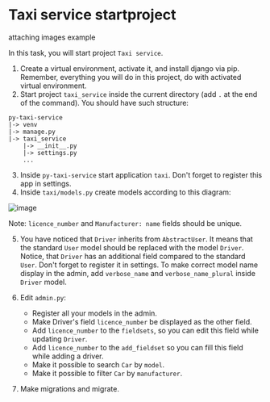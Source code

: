 # Taxi service startproject
attaching images example

In this task, you will start project `Taxi service`.

1. Create a virtual environment, activate it, and install django via pip. 
Remember, everything you will do in this project, do with activated virtual
environment.
2. Start project `taxi_service` inside the current directory (add `.` at the end
of the command). You should have such structure:
```
py-taxi-service
|-> venv
|-> manage.py
|-> taxi_service
    |-> __init__.py
    |-> settings.py
    ...
```
3. Inside `py-taxi-service` start application `taxi`. Don't forget to register
this app in settings.
4. Inside `taxi/models.py` create models according to this diagram:

![image](https://user-images.githubusercontent.com/80070761/159295912-d02c7080-09a7-41ec-aa86-b0ae3afdd75b.png)

Note: `licence_number` and `Manufacturer: name` fields should be unique.

5. You have noticed that `Driver` inherits from `AbstractUser`. It means that
the standard `User` model should be replaced with the model `Driver`. Notice, that
`Driver` has an additional field compared to the standard `User`. Don't forget
to register it in settings. To make correct model name display in the admin, 
add `verbose_name` and `verbose_name_plural` inside `Driver` model.

6. Edit `admin.py`:
    - Register all your models in the admin. 
    - Make Driver's field `licence_number` be 
displayed as the other field. 
    - Add `licence_number` to the `fieldsets`, so you
can edit this field while updating `Driver`. 
    - Add `licence_number` to the 
`add_fieldset` so you can fill this field while adding a driver.
    - Make it possible to search `Car` by `model`.
    - Make it possible to filter `Car` by `manufacturer`.

7. Make migrations and migrate.
